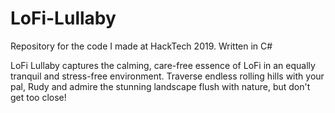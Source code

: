 # LoFi-Lullaby
Repository for the code I made at HackTech 2019. Written in C#



LoFi Lullaby captures the calming, care-free essence of LoFi in an equally tranquil and
stress-free environment. Traverse endless rolling hills with your pal, Rudy and admire 
the stunning landscape flush with nature, but don't get too close!


